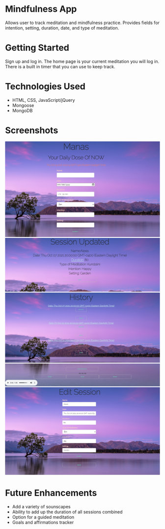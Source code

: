 # Mindfulness App 

Allows user to track meditation and mindfulness practice. Provides fields for intention, setting, duration, date, and type of meditation.

# Getting Started

Sign up and log in. The home page is your current meditation you will log in. There is a built in timer that you can use to keep track. 

# Technologies Used

- HTML, CSS, JavaScript/jQuery
- Mongoose
- MongoDB

# Screenshots
![screenshot 1](./public/assets/img/Home_Session_Screenshot.png)
![screenshot 2](./public/assets/img/Session_Details_Screenshot.png)
![screenshot 3](./public/assets/img/History_Screenshot.png)
![screenshot 4](./public/assets/img/Timer_Screenshot.png)
![screenshot 5](./public/assets/img/Edit_Screenshot.png)


# Future Enhancements

- Add a variety of sounscapes 
- Ability to add up the duration of all sessions combined
- Option for a guided meditation
- Goals and affirmations tracker
